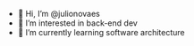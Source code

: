 - 👋 Hi, I’m @julionovaes
- 👀 I’m interested in back-end dev
- 🌱 I’m currently learning software architecture


<!---
julionovaes/julionovaes is a ✨ special ✨ repository because its `README.md` (this file) appears on your GitHub profile.
You can click the Preview link to take a look at your changes.
--->
